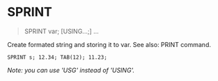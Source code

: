 # SPRINT

> SPRINT var; [USING...;] ...

Create formated string and storing it to var. See also: PRINT command.

```
SPRINT s; 12.34; TAB(12); 11.23;
```

_Note: you can use 'USG' instead of 'USING'._

